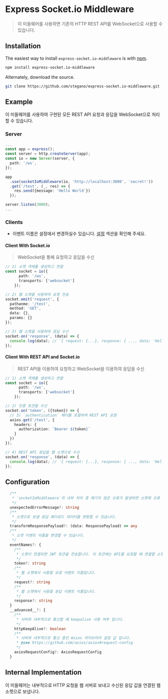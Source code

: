 # Express Socket.io Middleware
> 이 미들웨어를 사용하면 기존의 HTTP REST API를 WebSocket으로 사용할 수 있습니다.

## Installation

The easiest way to install `express-socket.io-middleware` is with [npm](https://www.npmjs.com/package/express-socket.io-middleware).

```bash
npm install express-socket.io-middleware
```

Alternately, download the source.

```bash
git clone https://github.com/stegano/express-socket.io-middleware.git
```

## Example
이 미들웨어를 사용하여 구현된 모든 REST API 요청과 응답을 WebSocket으로 처리할 수 있습니다.

### Server
```ts
...
const app = express();
const server = http.createServer(app);
const io = new Server(server, { 
  path: '/ws',
});

app
  .use(socketIoMiddleware(io, 'http://localhost:3000', 'secret!'))
  .get('/test', (_, res) => {
    res.send({message: 'Hello World'})
  });

server.listen(3000);
...
```

### Clients
* 이벤트 이름은 설정에서 변경하실수 있습니다. [설정](#configuration) 섹션을 확인해 주세요.

#### Client With Socket.io
> WebSocket을 통해 요청하고 응답을 수신
```ts
// 1) 소켓 객체를 생성하고 연결
const socket = io({
      path: '/ws',
      transports: ['websocket']
    });

// 2) 웹 소켓을 사용하여 요청 전송
socket.emit('request', {
  pathanme: '/test',
  method: 'GET',
  data: {},
  params: {}
});

// 3) 웹 소켓을 사용하여 응답 수신
socket.on('response', (data) => {
  console.log(data); // `{ request: {...}, response: { ..., data: 'Hello World' }} }`
});
```

#### Client With REST API and Socket.io
> REST API을 이용하여 요청하고 WebSocket을 이용하여 응답을 수신
```ts
// 1) 소켓 객체를 생성하고 연결
const socket = io({
      path: '/ws',
      transports: ['websocket']
    });

// 2) 인증 토큰을 수신
socket.on('token', ({token}) => {
  // 3) `authentication` 헤더를 포함하여 REST API 요청
  axios.get('/test', {
    headers: {
      authorization: `Bearer ${token}`
    }
  })
});

// 4) REST API 응답을 웹 소켓으로 수신
socket.on('response', (data) => {
  console.log(data); // `{ request: {...}, response: { ..., data: 'Hello World' }} }`
});
```

## Configuration
```ts
  /**
   * `socketIoMiddleware`의 내부 처리 중 예기치 않은 오류가 발생하면 소켓에 오류 메시지를 보냅니다
   */
  unexpectedErrorMessage?: string
  /**
   * 소켓으로 보낼 응답 페이로드 데이터를 변환할 수 있습니다.
   */
  transformResponsePayload?: (data: ResponsePayload) => any
  /**
   * 소켓 이벤트 이름을 변경할 수 있습니다.
   */
  eventNames?: {
    /**
     * 소켓이 연결되면 JWT 토큰을 전송합니다. 이 토큰에는 API를 요청할 때 연결할 소켓에 대한 인증 정보가 포함되어 있습니다.
     */
    token?: string
    /**
     * 웹 소켓에서 사용할 요청 이벤트 이름입니다.
     */
    request?: string
    /**
     * 웹 소켓에서 사용할 응답 이벤트 이름입니다.
     */
    response?: string
  }
  __advanced__?: {
    /**
     * 서버와 내부적으로 통신할 때 keepalive 사용 여부 입니다.
     */
    httpKeepAlive?: boolean
    /**
     * 서버와 내부적으로 통신 중인 Axios 라이브러리 설정 값 입니다.
     * @see https://github.com/axios/axios#request-config
     */
    axiosRequestConfig?: AxiosRequestConfig
  }
```

## Internal Implementation
이 미들웨어는 내부적으로 HTTP 요청을 웹 서버로 보내고 수신된 응답 값을 연결된 웹 소켓으로 보냅니다.
